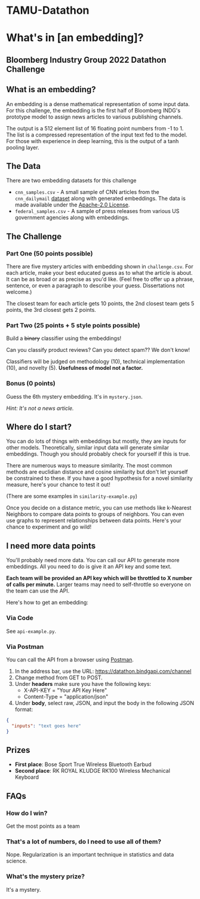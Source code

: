 # TAMU-Datathon

# What's in [an embedding]?

## Bloomberg Industry Group 2022 Datathon Challenge

## What is an embedding?

An embedding is a dense mathematical representation of some input data. For this challenge, the embedding is the first half of Bloomberg INDG's prototype model to assign news articles to various publishing channels.

The output is a 512 element list of 16 floating point numbers from -1 to 1. The list is a compressed representation of the input text fed to the model. For those with experience in deep learning, this is the output of a tanh pooling layer.

## The Data

There are two embedding datasets for this challenge

- `cnn_samples.csv` - A small sample of CNN articles from the `cnn_dailymail` [dataset](https://huggingface.co/datasets/cnn_dailymail) along with generated embeddings. The data is made available under the [Apache-2.0 License](https://www.apache.org/licenses/LICENSE-2.0).
- `federal_samples.csv` - A sample of press releases from various US government agencies along with embeddings.

## The Challenge

### Part One (50 points possible)

There are five mystery articles with embedding shown in `challenge.csv`. For each article, make your best educated guess as to what the article is about. It can be as broad or as precise as you'd like. (Feel free to offer up a phrase, sentence, or even a paragraph to describe your guess. Dissertations not welcome.)

The closest team for each article gets 10 points, the 2nd closest team gets 5 points, the 3rd closest gets 2 points.

### Part Two (25 points + 5 style points possible)

Build a ~~binary~~ classifier using the embeddings!

Can you classify product reviews? Can you detect spam?? We don't know!

Classifiers will be judged on methodology (10), technical implementation (10), and novelty (5). **Usefulness of model not a factor.**

### Bonus (0 points)

Guess the 6th mystery embedding. It's in `mystery.json`.

_Hint: It's not a news article._

## Where do I start?

You can do lots of things with embeddings but mostly, they are inputs for other models. Theoretically, similar input data will generate similar embeddings. Though you should probably check for yourself if this is true.

There are numerous ways to measure similarity. The most common methods are euclidian distance and cosine similarity but don't let yourself be constrained to these. If you have a good hypothesis for a novel similarity measure, here's your chance to test it out!

(There are some examples in `similarity-example.py`)

Once you decide on a distance metric, you can use methods like k-Nearest Neighbors to compare data points to groups of neighbors. You can even use graphs to represent relationships between data points. Here's your chance to experiment and go wild!

## I need more data points

You'll probably need more data. You can call our API to generate more embeddings. All you need to do is give it an API key and some text.

**Each team will be provided an API key which will be throttled to X number of calls per minute.** Larger teams may need to self-throttle so everyone on the team can use the API.

Here's how to get an embedding:

### Via Code

See `api-example.py`.

### Via Postman

You can call the API from a browser using [Postman](https://postman.com).

1. In the address bar, use the URL: https://datathon.bindgapi.com/channel
2. Change method from GET to POST.
3. Under **headers** make sure you have the following keys:
   - X-API-KEY = "Your API Key Here"
   - Content-Type = "application/json"
4. Under **body**, select raw, JSON, and input the body in the following JSON format:

```json
{
  "inputs": "text goes here"
}
```

## Prizes

- **First place**: Bose Sport True Wireless Bluetooth Earbud
- **Second place**: RK ROYAL KLUDGE RK100 Wireless Mechanical Keyboard

## FAQs

### How do I win?

Get the most points as a team

### That's a lot of numbers, do I need to use all of them?

Nope. Regularization is an important technique in statistics and data science.

### What's the mystery prize?

It's a mystery.
